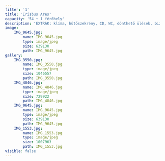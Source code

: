 ```yaml
---
filter: '1'
title: 'Irisbus Ares'
capacity: '54 + 1 férőhely'
description: 'EXTRÁK: klíma, hűtőszekrény, CD, WC, dönthető ülések, biztonsági öv'
image:
    IMG_9645.jpg:
        name: IMG_9645.jpg
        type: image/jpeg
        size: 639130
        path: IMG_9645.jpg
gallery:
    IMG_3550.jpg:
        name: IMG_3550.jpg
        type: image/jpeg
        size: 1046557
        path: IMG_3550.jpg
    IMG_4846.jpg:
        name: IMG_4846.jpg
        type: image/jpeg
        size: 729922
        path: IMG_4846.jpg
    IMG_9645.jpg:
        name: IMG_9645.jpg
        type: image/jpeg
        size: 639130
        path: IMG_9645.jpg
    IMG_1553.jpg:
        name: IMG_1553.jpg
        type: image/jpeg
        size: 1007963
        path: IMG_1553.jpg
visible: false
---
```

